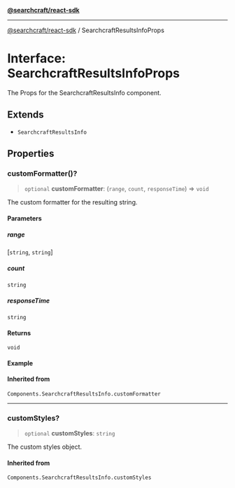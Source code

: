 [**@searchcraft/react-sdk**](/reference/sdk/js-react/README.md)

***

[@searchcraft/react-sdk](/reference/sdk/js-react/globals.md) / SearchcraftResultsInfoProps

# Interface: SearchcraftResultsInfoProps

The Props for the SearchcraftResultsInfo component.

## Extends

- `SearchcraftResultsInfo`

## Properties

### customFormatter()?

> `optional` **customFormatter**: (`range`, `count`, `responseTime`) => `void`

The custom formatter for the resulting string.

#### Parameters

##### range

\[`string`, `string`\]

##### count

`string`

##### responseTime

`string`

#### Returns

`void`

#### Example

#### Inherited from

`Components.SearchcraftResultsInfo.customFormatter`

***

### customStyles?

> `optional` **customStyles**: `string`

The custom styles object.

#### Inherited from

`Components.SearchcraftResultsInfo.customStyles`
